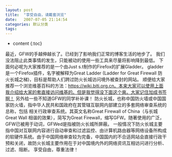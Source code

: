 ```yaml
---
layout: post
title:  "享受自由，请戴套浏览"
date:   2007-07-05 21:14:54
categories: 默认分类
tags:
---
```


* content
{:toc}

最近，GFW的手越伸越长了。已经到了影响我们正常的博客生活的地步了。
  我们没法阻止此类事情的发生，只能被动的使用一些工具来尽量将影响降到最低。
  下面何必呢为大家推荐的是一个由Just s.t制作的Firefox的扩展Gladder。  gladder是一个Firefox插件，名字被解释为Great Ladder (Ladder for Great Firewall 防火长城之梯)，目标是帮助人们跨过防火长城访问境外被查封的网站。  顺便给大家推荐一个浏览维基百科的方法：https://wiki.biti.org.cn。本来大家可以使用上面我介绍给大家的套直接访问维基的。但是我觉得没下面这个爽。大家记住加成书签啊！
  另外给一些不知道GFW的同学补补课！  防火长城，也称中国防火墙或中国国家防火墙，指中华人民共和国政府在其管辖互联网内部建立的多套网络审查系统的总称，包括  相关行政审查系统。其英文名称Great Firewall of China（与长城 Great Wall 相谐的效果），简写为Great  Firewall，缩写GFW。随著使用的广泛，GFW已被用于动词，GFWed是指被防火长城所屏蔽。  一般情况下防火长城主要指中国对互联网内容进行自动审查和过滤监控、由计算机路由器等网络设备所构成的软硬件系统。由于中国网络审查较为完备，中国国内的不合适网站会直接行政干预和关闭，故防火长城主要作用在于对中国境内外的网络资讯互相访问进行分析、过滤、阻断。  享受自由，尊重法律！
        
